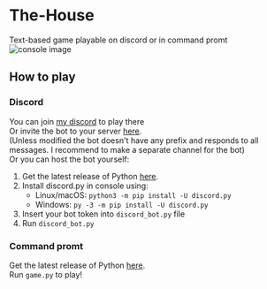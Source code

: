 # The-House
Text-based game playable on discord or in command promt
![console image](https://cdn.discordapp.com/attachments/796810089713106966/831536268466716712/unknown.png)
## How to play
### Discord
You can join [my discord](https://discord.com/invite/4GtgYheGwM) to play there\
Or invite the bot to your server [here](https://discord.com/api/oauth2/authorize?client_id=827587619604267008&permissions=0&scope=bot). \
(Unless modified the bot doesn't have any prefix and responds to all messages. I recommend to make a separate channel for the bot) \
Or you can host the bot yourself:
1. Get the latest release of Python [here](https://www.python.org/downloads/).
2. Install discord.py in console using:
   * Linux/macOS: `python3 -m pip install -U discord.py` 
   * Windows: `py -3 -m pip install -U discord.py`
3. Insert your bot token into `discord_bot.py` file
4. Run `discord_bot.py`
### Command promt
Get the latest release of Python [here](https://www.python.org/downloads/).\
Run `game.py` to play!
